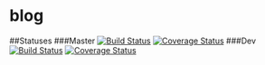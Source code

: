 # blog
##Statuses
###Master
[![Build Status](https://travis-ci.org/michaelilyin/blog.svg?branch=master)](https://travis-ci.org/michaelilyin/blog/branches)
[![Coverage Status](https://coveralls.io/repos/github/michaelilyin/blog/badge.svg?branch=master)](https://coveralls.io/github/michaelilyin/blog?branch=master)
###Dev
[![Build Status](https://travis-ci.org/michaelilyin/blog.svg?branch=dev)](https://travis-ci.org/michaelilyin/blog/branches)
[![Coverage Status](https://coveralls.io/repos/github/michaelilyin/blog/badge.svg?branch=dev)](https://coveralls.io/github/michaelilyin/blog?branch=dev)
